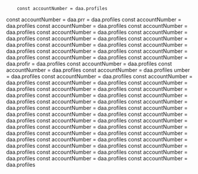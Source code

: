 
        const accountNumber = daa.profiles
 const accountNumber = daa.prr = daa.profiles const accountNumber = daa.profiles const accountNumber = daa.profiles const accountNumber = daa.profiles const accountNumber = daa.profiles const accountNumber = daa.profiles const accountNumber = daa.profiles const accountNumber = daa.profiles const accountNumber = daa.profiles const accountNumber = daa.profiles const accountNumber = daa.profiles const accountNumber = daa.profiles const accountNumber = daa.profiles const accountNumber = daa.profir = daa.profiles const accountNumber = daa.profiles const accountNumber = daa.profiles const accountNumber = daa.profiles umber = daa.profiles const accountNumber = daa.profiles const accountNumber = daa.profiles const accountNumber = daa.profiles const accountNumber = daa.profiles const accountNumber = daa.profiles const accountNumber = daa.profiles const accountNumber = daa.profiles const accountNumber = daa.profiles const accountNumber = daa.profiles const accountNumber = daa.profiles const accountNumber = daa.profiles const accountNumber = daa.profiles const accountNumber = daa.profiles const accountNumber = daa.profiles const accountNumber = daa.profiles const accountNumber = daa.profiles const accountNumber = daa.profiles const accountNumber = daa.profiles const accountNumber = daa.profiles const accountNumber = daa.profiles const accountNumber = daa.profiles const accountNumber = daa.profiles const accountNumber = daa.profiles const accountNumber = daa.profiles const accountNumber = daa.profiles const accountNumber = daa.profiles const accountNumber = daa.profiles const accountNumber = daa.profiles
